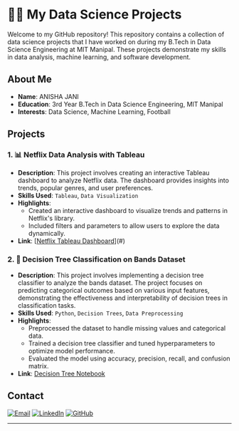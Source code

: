 # 🧑‍💻 My Data Science Projects

Welcome to my GitHub repository! This repository contains a collection of data science projects that I have worked on during my B.Tech in Data Science Engineering at MIT Manipal. These projects demonstrate my skills in data analysis, machine learning, and software development.

## About Me

- **Name**: ANISHA JANI
- **Education**: 3rd Year B.Tech in Data Science Engineering, MIT Manipal
- **Interests**: Data Science, Machine Learning, Football


## Projects

### 1. 📊 Netflix Data Analysis with Tableau
- **Description**: This project involves creating an interactive Tableau dashboard to analyze Netflix data. The dashboard provides insights into trends, popular genres, and user preferences.
- **Skills Used**: `Tableau`, `Data Visualization`
- **Highlights**:
  - Created an interactive dashboard to visualize trends and patterns in Netflix's library.
  - Included filters and parameters to allow users to explore the data dynamically.
- **Link**: [[Netflix Tableau Dashboard](https://public.tableau.com/views/Book1_17162201849660/Dashboard1?:language=en-US&publish=yes&:sid=&:display_count=n&:origin=viz_share_link)](#) <!-- Replace with actual link to Tableau dashboard or repository -->

### 2. 🌳 Decision Tree Classification on Bands Dataset
- **Description**: This project involves implementing a decision tree classifier to analyze the bands dataset. The project focuses on predicting categorical outcomes based on various input features, demonstrating the effectiveness and interpretability of decision trees in classification tasks.
- **Skills Used**: `Python`, `Decision Trees`, `Data Preprocessing`
- **Highlights**:
  - Preprocessed the dataset to handle missing values and categorical data.
  - Trained a decision tree classifier and tuned hyperparameters to optimize model performance.
  - Evaluated the model using accuracy, precision, recall, and confusion matrix.
- **Link**: [Decision Tree Notebook](https://github.com/Anishajani49/Projects/blob/main/APPLICATION%20OF%20DECISON%20TREE.ipynb) <!-- Replace with actual link to the notebook on your GitHub repository -->



## Contact


[![Email](https://img.shields.io/badge/Email-janianisha36@gmail.com-blue)](mailto:janianisha36@gmail.com)
[![LinkedIn](https://img.shields.io/badge/LinkedIn-Profile-blue)](https://www.linkedin.com/in/anishajani/)
[![GitHub](https://img.shields.io/badge/GitHub-Profile-black)](https://github.com/Anishajani49)


---


